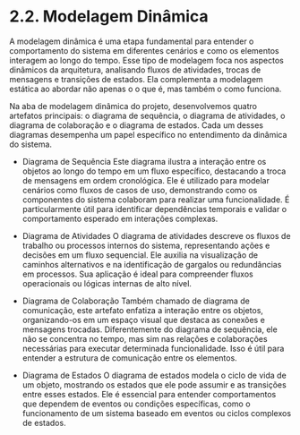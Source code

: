 # 2.2. Modelagem Dinâmica

A modelagem dinâmica é uma etapa fundamental para entender o comportamento do sistema em diferentes cenários e como os elementos interagem ao longo do tempo. Esse tipo de modelagem foca nos aspectos dinâmicos da arquitetura, analisando fluxos de atividades, trocas de mensagens e transições de estados. Ela complementa a modelagem estática ao abordar não apenas o o que é, mas também o como funciona.

Na aba de modelagem dinâmica do projeto, desenvolvemos quatro artefatos principais: o diagrama de sequência, o diagrama de atividades, o diagrama de colaboração e o diagrama de estados. Cada um desses diagramas desempenha um papel específico no entendimento da dinâmica do sistema.

* Diagrama de Sequência
Este diagrama ilustra a interação entre os objetos ao longo do tempo em um fluxo específico, destacando a troca de mensagens em ordem cronológica. Ele é utilizado para modelar cenários como fluxos de casos de uso, demonstrando como os componentes do sistema colaboram para realizar uma funcionalidade. É particularmente útil para identificar dependências temporais e validar o comportamento esperado em interações complexas.

* Diagrama de Atividades
O diagrama de atividades descreve os fluxos de trabalho ou processos internos do sistema, representando ações e decisões em um fluxo sequencial. Ele auxilia na visualização de caminhos alternativos e na identificação de gargalos ou redundâncias em processos. Sua aplicação é ideal para compreender fluxos operacionais ou lógicas internas de alto nível.

* Diagrama de Colaboração
Também chamado de diagrama de comunicação, este artefato enfatiza a interação entre os objetos, organizando-os em um espaço visual que destaca as conexões e mensagens trocadas. Diferentemente do diagrama de sequência, ele não se concentra no tempo, mas sim nas relações e colaborações necessárias para executar determinada funcionalidade. Isso é útil para entender a estrutura de comunicação entre os elementos.

* Diagrama de Estados
O diagrama de estados modela o ciclo de vida de um objeto, mostrando os estados que ele pode assumir e as transições entre esses estados. Ele é essencial para entender comportamentos que dependem de eventos ou condições específicas, como o funcionamento de um sistema baseado em eventos ou ciclos complexos de estados.